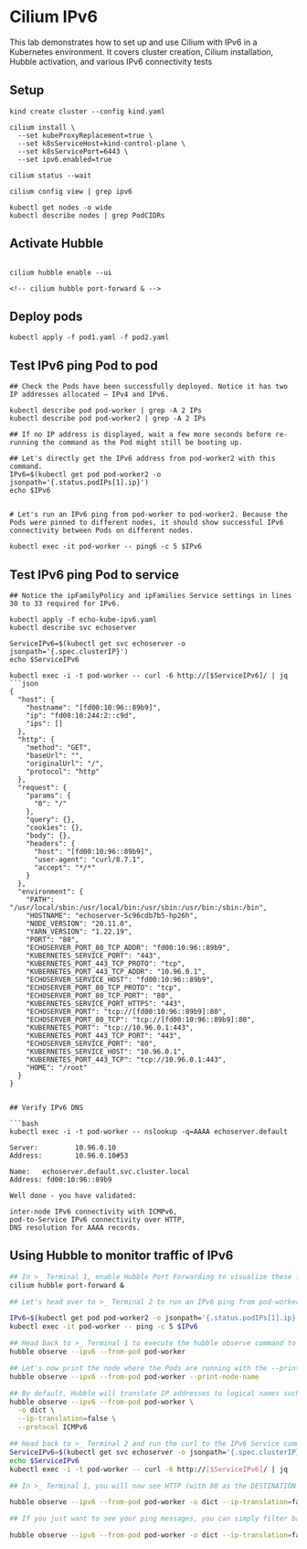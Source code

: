 # Cilium IPv6

This lab demonstrates how to set up and use Cilium with IPv6 in a Kubernetes environment. It covers cluster creation, Cilium installation, Hubble activation, and various IPv6 connectivity tests

## Setup

```
kind create cluster --config kind.yaml

cilium install \
  --set kubeProxyReplacement=true \
  --set k8sServiceHost=kind-control-plane \
  --set k8sServicePort=6443 \
  --set ipv6.enabled=true

cilium status --wait

cilium config view | grep ipv6

kubectl get nodes -o wide
kubectl describe nodes | grep PodCIDRs
```

## Activate Hubble

```

cilium hubble enable --ui

<!-- cilium hubble port-forward & -->
```

## Deploy pods

```
kubectl apply -f pod1.yaml -f pod2.yaml
```

## Test IPv6 ping Pod to pod

```
## Check the Pods have been successfully deployed. Notice it has two IP addresses allocated – IPv4 and IPv6.

kubectl describe pod pod-worker | grep -A 2 IPs
kubectl describe pod pod-worker2 | grep -A 2 IPs

## If no IP address is displayed, wait a few more seconds before re-running the command as the Pod might still be booting up.

## Let's directly get the IPv6 address from pod-worker2 with this command.
IPv6=$(kubectl get pod pod-worker2 -o jsonpath='{.status.podIPs[1].ip}')
echo $IPv6


# Let's run an IPv6 ping from pod-worker to pod-worker2. Because the Pods were pinned to different nodes, it should show successful IPv6 connectivity between Pods on different nodes.

kubectl exec -it pod-worker -- ping6 -c 5 $IPv6
```

## Test IPv6 ping Pod to service

```
## Notice the ipFamilyPolicy and ipFamilies Service settings in lines 30 to 33 required for IPv6.

kubectl apply -f echo-kube-ipv6.yaml
kubectl describe svc echoserver

ServiceIPv6=$(kubectl get svc echoserver -o jsonpath='{.spec.clusterIP}')
echo $ServiceIPv6

kubectl exec -i -t pod-worker -- curl -6 http://[$ServiceIPv6]/ | jq
```json
{
  "host": {
    "hostname": "[fd00:10:96::89b9]",
    "ip": "fd00:10:244:2::c9d",
    "ips": []
  },
  "http": {
    "method": "GET",
    "baseUrl": "",
    "originalUrl": "/",
    "protocol": "http"
  },
  "request": {
    "params": {
      "0": "/"
    },
    "query": {},
    "cookies": {},
    "body": {},
    "headers": {
      "host": "[fd00:10:96::89b9]",
      "user-agent": "curl/8.7.1",
      "accept": "*/*"
    }
  },
  "environment": {
    "PATH": "/usr/local/sbin:/usr/local/bin:/usr/sbin:/usr/bin:/sbin:/bin",
    "HOSTNAME": "echoserver-5c96cdb7b5-hp26h",
    "NODE_VERSION": "20.11.0",
    "YARN_VERSION": "1.22.19",
    "PORT": "80",
    "ECHOSERVER_PORT_80_TCP_ADDR": "fd00:10:96::89b9",
    "KUBERNETES_SERVICE_PORT": "443",
    "KUBERNETES_PORT_443_TCP_PROTO": "tcp",
    "KUBERNETES_PORT_443_TCP_ADDR": "10.96.0.1",
    "ECHOSERVER_SERVICE_HOST": "fd00:10:96::89b9",
    "ECHOSERVER_PORT_80_TCP_PROTO": "tcp",
    "ECHOSERVER_PORT_80_TCP_PORT": "80",
    "KUBERNETES_SERVICE_PORT_HTTPS": "443",
    "ECHOSERVER_PORT": "tcp://[fd00:10:96::89b9]:80",
    "ECHOSERVER_PORT_80_TCP": "tcp://[fd00:10:96::89b9]:80",
    "KUBERNETES_PORT": "tcp://10.96.0.1:443",
    "KUBERNETES_PORT_443_TCP_PORT": "443",
    "ECHOSERVER_SERVICE_PORT": "80",
    "KUBERNETES_SERVICE_HOST": "10.96.0.1",
    "KUBERNETES_PORT_443_TCP": "tcp://10.96.0.1:443",
    "HOME": "/root"
  }
}
```

```

## Verify IPv6 DNS

```bash
kubectl exec -i -t pod-worker -- nslookup -q=AAAA echoserver.default

Server:         10.96.0.10
Address:        10.96.0.10#53

Name:   echoserver.default.svc.cluster.local
Address: fd00:10:96::89b9

Well done - you have validated:

inter-node IPv6 connectivity with ICMPv6,
pod-to-Service IPv6 connectivity over HTTP,
DNS resolution for AAAA records.

```

## Using Hubble to monitor traffic of IPv6

```bash
## In >_ Terminal 1, enable Hubble Port Forwarding to visualize these flows:
cilium hubble port-forward &

## Let's head over to >_ Terminal 2 to run an IPv6 ping from pod-worker to pod-worker2.

IPv6=$(kubectl get pod pod-worker2 -o jsonpath='{.status.podIPs[1].ip}')
kubectl exec -it pod-worker -- ping -c 5 $IPv6

## Head back to >_ Terminal 1 to execute the hubble observe command to monitor the traffic flows.:
hubble observe --ipv6 --from-pod pod-worker

## Let's now print the node where the Pods are running with the --print-node-name:
hubble observe --ipv6 --from-pod pod-worker --print-node-name

## By default, Hubble will translate IP addresses to logical names such as Pod name or FQDN. You can disable it if you want the source and destination IPv6 addresses:
hubble observe --ipv6 --from-pod pod-worker \
  -o dict \
  --ip-translation=false \
  --protocol ICMPv6

## Head back to >_ Terminal 2 and run the curl to the IPv6 Service command again:
ServiceIPv6=$(kubectl get svc echoserver -o jsonpath='{.spec.clusterIP}')
echo $ServiceIPv6
kubectl exec -i -t pod-worker -- curl -6 http://[$ServiceIPv6]/ | jq

## In >_ Terminal 1, you will now see HTTP (with 80 as the DESTINATION port and TCP flags in the SUMMARY) and ICMPv6 flows:

hubble observe --ipv6 --from-pod pod-worker -o dict --ip-translation=false

## If you just want to see your ping messages, you can simply filter based on the protocol with the flag --protocol ICMPv6:

hubble observe --ipv6 --from-pod pod-worker -o dict --ip-translation=false --protocol ICMPv6
```
